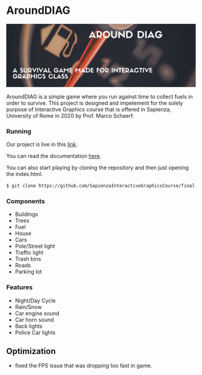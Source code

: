 # AroundDIAG
![AroundDIAG](images/aroundDIAG.png)


AroundDIAG is a simple game where you run against time to collect fuels in order to survive. This project is designed and impelement for the solely purpose of Interactive Graphics course that is offered in Sapienza, University of Rome in 2020 by Prof. Marco Schaerf. 

### Running

Our project is live in this [link](https://sapienzainteractivegraphicscourse.github.io/final-project-successors/).

You can read the documentation [here](https://github.com/SapienzaInteractiveGraphicsCourse/final-project-successors/blob/master/documentation/report.pdf).

You can also start playing by cloning the repository and then just opening the index.html.
```sh
$ git clone https://github.com/SapienzaInteractiveGraphicsCourse/final-project-successors.git
```

### Components
- Buildings
- Trees
- Fuel
- House
- Cars
- Pole/Street light
- Traffic light
- Trash bins
- Roads
- Parking lot

### Features 
- Night/Day Cycle
- Rain/Snow 
- Car engine sound 
- Car horn sound 
- Back lights 
- Police Car lights


## Optimization
- fixed the FPS issue that was dropping too fast in game.
